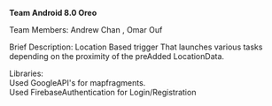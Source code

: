 **Team Android 8.0 Oreo**

Team Members: Andrew Chan , Omar Ouf


Brief Description:
	Location Based trigger That launches various tasks depending on the proximity of the preAdded LocationData.
	
	
Libraries: <br>
	Used GoogleAPI's for mapfragments.
	<br>
	Used FirebaseAuthentication for Login/Registration
	
